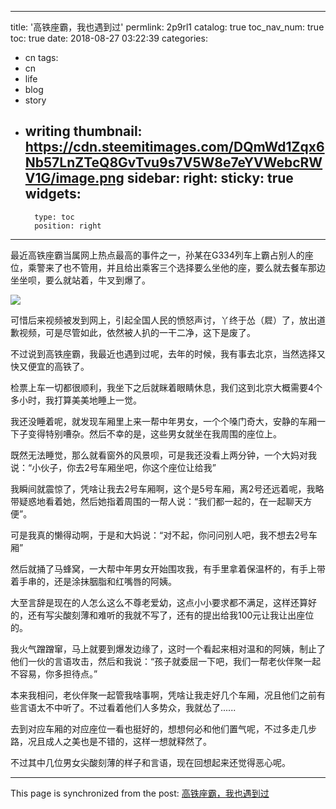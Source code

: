 
---
title: '高铁座霸，我也遇到过'
permlink: 2p9rl1
catalog: true
toc_nav_num: true
toc: true
date: 2018-08-27 03:22:39
categories:
- cn
tags:
- cn
- life
- blog
- story
- writing
thumbnail: https://cdn.steemitimages.com/DQmWd1Zqx6Nb57LnZTeQ8GvTvu9s7V5W8e7eYVWebcRWV1G/image.png
sidebar:
    right:
        sticky: true
widgets:
    -
        type: toc
        position: right
---


最近高铁座霸当属网上热点最高的事件之一，孙某在G334列车上霸占别人的座位，乘警来了也不管用，并且给出乘客三个选择要么坐他的座，要么就去餐车那边坐坐呗，要么就站着，牛叉到爆了。

![](https://cdn.steemitimages.com/DQmWd1Zqx6Nb57LnZTeQ8GvTvu9s7V5W8e7eYVWebcRWV1G/image.png)

可惜后来视频被发到网上，引起全国人民的愤怒声讨，丫终于怂（㞞）了，放出道歉视频，可是尽管如此，依然被人扒的一干二净，这下是废了。

不过说到高铁座霸，我最近也遇到过呢，去年的时候，我有事去北京，当然选择又快又便宜的高铁了。

检票上车一切都很顺利，我坐下之后就眯着眼睛休息，我们这到北京大概需要4个多小时，我打算美美地睡上一觉。

我还没睡着呢，就发现车厢里上来一帮中年男女，一个个嗓门奇大，安静的车厢一下子变得特别嘈杂。然后不幸的是，这些男女就坐在我周围的座位上。

既然无法睡觉，那么就看窗外的风景呗，可是我还没看上两分钟，一个大妈对我说：“小伙子，你去2号车厢坐吧，你这个座位让给我”

我瞬间就震惊了，凭啥让我去2号车厢啊，这个是5号车厢，离2号还远着呢，我略带疑惑地看着她，然后她指着周围的一帮人说：“我们都一起的，在一起聊天方便”。

可是我真的懒得动啊，于是和大妈说：“对不起，你问问别人吧，我不想去2号车厢”

然后就捅了马蜂窝，一大帮中年男女开始围攻我，有手里拿着保温杯的，有手上带着手串的，还是涂抹胭脂和红嘴唇的阿姨。

大至言辞是现在的人怎么这么不尊老爱幼，这点小小要求都不满足，这样还算好的，还有写尖酸刻薄和难听的我就不写了，还有的提出给我100元让我让出座位的。

我火气蹭蹭窜，马上就要到爆发边缘了，这时一个看起来相对温和的阿姨，制止了他们一伙的言语攻击，然后和我说：“孩子就委屈一下吧，我们一帮老伙伴聚一起不容易，你多担待点。”

本来我相问，老伙伴聚一起管我啥事啊，凭啥让我走好几个车厢，况且他们之前有些言语太不中听了。不过看着他们人多势众，我就怂了...... 

去到对应车厢的对应座位一看也挺好的，想想何必和他们置气呢，不过多走几步路，况且成人之美也是不错的，这样一想就释然了。

不过其中几位男女尖酸刻薄的样子和言语，现在回想起来还觉得恶心呢。

- - -

This page is synchronized from the post: [高铁座霸，我也遇到过](https://steemit.com/@oflyhigh/2p9rl1)
